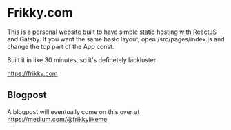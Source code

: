 # Frikky.com
This is a personal website built to have simple static hosting with ReactJS and Gatsby. If you want the same basic layout, open /src/pages/index.js and change the top part of the App const.

Built it in like 30 minutes, so it's definetely lackluster

https://frikky.com

## Blogpost
A blogpost will eventually come on this over at https://medium.com/@frikkylikeme

